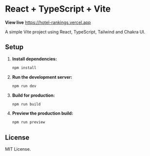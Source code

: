 # React + TypeScript + Vite
**View live** <a href='https://hotel-rankings.vercel.app'>https://hotel-rankings.vercel.app</a>

A simple Vite project using React, TypeScript, Tailwind and Chakra UI.

## Setup

1. **Install dependencies:**

   ```bash
   npm install
   ```

2. **Run the development server:**

   ```bash
   npm run dev
   ```

3. **Build for production:**

   ```bash
   npm run build
   ```

4. **Preview the production build:**

   ```bash
   npm run preview
   ```

## License

MIT License.
